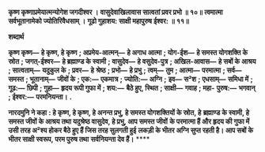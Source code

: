 **कृष्ण कृष्णाप्रमेयात्मन्योगेश जगदीश्वर ।** **वासुदेवाखिलावास सात्वतां प्रवर प्रभो ॥ १०॥** **त्वमात्मा सर्वभूतानामेको ज्योतिरिवैधसाम् ।** **गूढो गुहाशय: साक्षी महापुरुष ईश्वर: ॥ ११॥** 

**शब्दार्थ** 

**कृष्ण कृष्ण—** **हे कृष्ण, हे कृष्ण** **; अप्रमेय-आत्मन्—** **हे अगाध आत्मा** **; योग-ईश—** **हे समस्त योगशक्ति के स्रोत** **; जगत्-ईश्वर—** **हे ब्रह्माण्ड के स्वामी** **; वासुदेव—** **हे वसुदेव-पुत्र** **; अखिल-आवास—** **हे सबों के आश्रय** **; सात्वताम्—** **यदुकुल के** **; प्रवर—** **हे** **श्रेष्ठ** **; प्रभो—** **हे प्रभु** **; त्वम्—** **तुम** **; आत्मा—** **परमात्मा** **; सर्व—** **समस्त** **; भूतानाम्—** **जीवों के** **; एक:—** **एकमात्र** **; ज्योति:—** **अग्नि** **;** **इव—** **स²श** **; एधसाम्—** **समिधा में** **; गूढ:—** **छिपी** **; गुहा—** **हृदय रूपी गुफा में** **; शय:—** **बैठे हुए, स्थित** **; साक्षी—** **गवाह** **; महा-** **पुरुष:—** **भगवान्** **; ईश्वर:—** **परमनियन्ता।** **.** 

**नारदमुनि ने कहा** **: हे कृष्ण, हे कृष्ण, हे अनन्त प्रभु, हे समस्त योगशक्तियों के स्रोत, हे** **ब्रह्माण्ड के स्वामी, हे समस्त जीवों के आश्रय तथा यदुश्रेष्ठ वासुदेव, हे प्रभु, आप समस्त जीवों** **के परमात्मा हैं और हृदय की गुफा में उसी तरह अ²श्य होकर बैठे हुए हैं जिस तरह सुलगती हुई** **लकड़ी के भीतर अग्नि सुप्त रहती है। आप सबों के भीतर साक्षी स्वरूप, परम पुरुष तथा** **सर्वनियन्ता देव हैं।** **** 